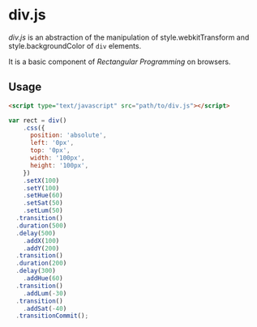 div.js
======

*div.js* is an abstraction of the manipulation of style.webkitTransform and style.backgroundColor of `div` elements.

It is a basic component of *Rectangular Programming* on browsers.

Usage
-----

```html
<script type="text/javascript" src="path/to/div.js"></script>
```

```javascript
var rect = div()
    .css({
      position: 'absolute',
      left: '0px',
      top: '0px',
      width: '100px',
      height: '100px',
    })
    .setX(100)
    .setY(100)
    .setHue(60)
    .setSat(50)
    .setLum(50)
  .transition()
  .duration(500)
  .delay(500)
    .addX(100)
    .addY(200)
  .transition()
  .duration(200)
  .delay(300)
    .addHue(60)
  .transition()
    .addLum(-30)
  .transition()
    .addSat(-40)
  .transitionCommit();
```
